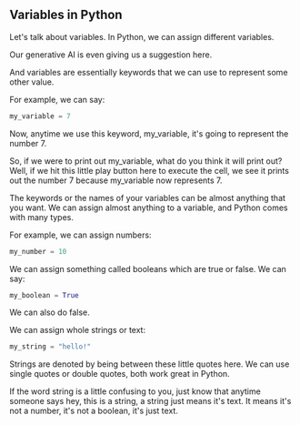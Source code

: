## Variables in Python

Let's talk about variables. In Python, we can assign different variables. 

Our generative AI is even giving us a suggestion here. 

And variables are essentially keywords that we can use to represent some other value. 

For example, we can say: 
```python
my_variable = 7
```

Now, anytime we use this keyword, my_variable, it's going to represent the number 7. 

So, if we were to print out my_variable, what do you think it will print out? Well, if we hit this little play button here to execute the cell, we see it prints out the number 7 because my_variable now represents 7. 

The keywords or the names of your variables can be almost anything that you want. We can assign almost anything to a variable, and Python comes with many types. 

For example, we can assign numbers:
```python
my_number = 10
```

We can assign something called booleans which are true or false. We can say:
```python
my_boolean = True
```

We can also do false. 

We can assign whole strings or text:
```python
my_string = "hello!"
```
Strings are denoted by being between these little quotes here. We can use single quotes or double quotes, both work great in Python. 

If the word string is a little confusing to you, just know that anytime someone says hey, this is a string, a string just means it's text. It means it's not a number, it's not a boolean, it's just text. 
